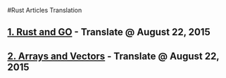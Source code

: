 #Rust Articles Translation
## [1. Rust and GO](https://github.com/ScottHuangZL/Rust-Articles-Translation/blob/master/Rust%20and%20GO.md "1.Rust and GO")  - Translate @ August 22, 2015
## [2. Arrays and Vectors](https://github.com/ScottHuangZL/Rust-Articles-Translation/blob/master/Arrays%20and%20Vectors%20-%20Chinese.md "2.Arrays and Vectors")  - Translate @ August 22, 2015